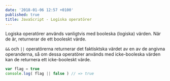 ```yaml
---
date: '2018-01-06 12:57 +0100'
published: true
title: JavaScript - Logiska operatörer
---
```

Logiska operatörer används vanligtvis med booleska (logiska) värden. När de är, returnerar de ett booleskt värde.

`&&` och `||` operatörerna returnerar det faktisktska värdet av en av de angivna operanderna, så om dessa operatörer används med icke-booleska värden kan de returnera ett icke-booleskt värde.

```js
var flag = true
console.log( flag || false ) // => true
```